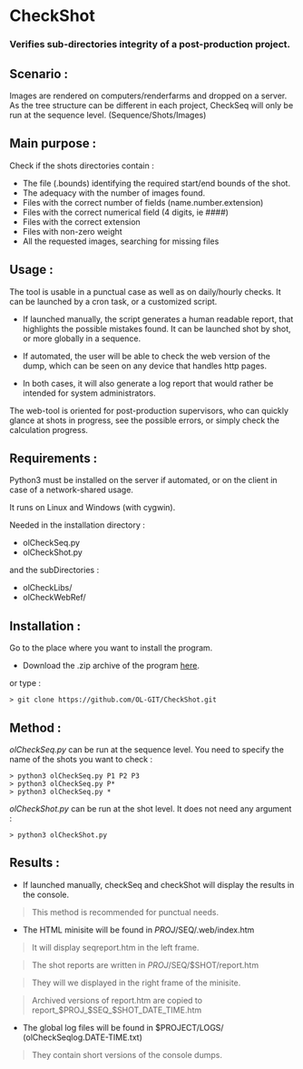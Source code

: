# CheckShot
### Verifies sub-directories integrity of a post-production project. ###


## Scenario :

  Images are rendered on computers/renderfarms and dropped on a server.
  As the tree structure can be different in each project, CheckSeq
  will only be run at the sequence level. (Sequence/Shots/Images)


## Main purpose :

  Check if the shots directories contain :
- The file (.bounds) identifying the required start/end bounds of the shot.
- The adequacy with the number of images found.
- Files with the correct number of fields (name.number.extension)
- Files with the correct numerical field (4 digits, ie ####)
- Files with the correct extension
- Files with non-zero weight
- All the requested images, searching for missing files


## Usage :

  The tool is usable in a punctual case as well as on daily/hourly checks.
It can be launched by a cron task, or a customized script.

- If launched manually, the script generates a human readable report,
that highlights the possible mistakes found.
It can be launched shot by shot, or more globally in a sequence.

- If automated, the user will be able to check the web version
of the dump, which can be seen on any device that handles http pages.

- In both cases, it will also generate a log report that would rather
be intended for system administrators.

The web-tool is oriented for post-production supervisors, who can quickly
glance at shots in progress, see the possible errors, or simply check
the calculation progress.


## Requirements :

Python3 must be installed on the server if automated, 
or on the client in case of a network-shared usage.

It runs on Linux and Windows (with cygwin).

Needed in the installation directory :
  * olCheckSeq.py
  * olCheckShot.py
  
and the subDirectories :
  * olCheckLibs/
  * olCheckWebRef/



## Installation :

Go to the place where you want to install the program.

- Download the .zip archive of the program [here](https://github.com/OL-GIT/CheckShot/archive/refs/heads/main.zip).

or type :

```
> git clone https://github.com/OL-GIT/CheckShot.git
```


## Method :

*olCheckSeq.py* can be run at the sequence level.
You need to specify the name of the shots you want to check :
```
> python3 olCheckSeq.py P1 P2 P3
> python3 olCheckSeq.py P*
> python3 olCheckSeq.py *
```
*olCheckShot.py* can be run at the shot level.
It does not need any argument :
```
> python3 olCheckShot.py
```


## Results :

- If launched manually, checkSeq and checkShot will display the results in the console.

>This method is recommended for punctual needs.

- The HTML minisite will be found in $PROJ/$SEQ/.web/index.htm

>It will display seqreport.htm in the left frame.

>The shot reports are written in $PROJ/$SEQ/$SHOT/report.htm

>They will we displayed in the right frame of the minisite.

>Archived versions of report.htm are copied to report_$PROJ_$SEQ_$SHOT_DATE_TIME.htm

- The global log files will be found in $PROJECT/LOGS/ (olCheckSeqlog.DATE-TIME.txt)

>They contain short versions of the console dumps.

